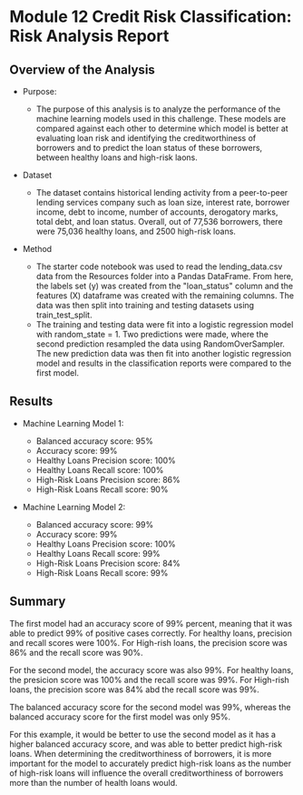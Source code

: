 # Module 12 Credit Risk Classification: Risk Analysis Report 


## Overview of the Analysis

* Purpose:
    * The purpose of this analysis is to analyze the performance of the machine learning models used in this challenge. These models are compared against each other to determine which model is better at evaluating loan risk and identifying the creditworthiness of borrowers and to predict the loan status of these borrowers, between healthy loans and high-risk laons.

* Dataset
    * The dataset contains historical lending activity from a peer-to-peer lending services company such as loan size, interest rate,	borrower income, debt to income, number of accounts, derogatory marks, total debt, and loan status. Overall, out of 77,536 borrowers, there were 75,036 healthy loans, and 2500 high-risk loans.

* Method
    * The starter code notebook was used to read the lending_data.csv data from the Resources folder into a Pandas DataFrame. From here, the labels set (y) was created from the "loan_status" column and the features (X) dataframe was created with the remaining columns. The data was then split into training and testing datasets using train_test_split.
    * The training and testing data were fit into a logistic regression model with random_state = 1. Two predictions were made, where the second prediction resampled the data using RandomOverSampler. The new prediction data was then fit into another logistic regression model and results in the classification reports were compared to the first model.


## Results

* Machine Learning Model 1:
  * Balanced accuracy score: 95%
  * Accuracy score: 99%
  * Healthy Loans Precision score: 100%
  * Healthy Loans Recall score: 100%
  * High-Risk Loans Precision score: 86%
  * High-Risk Loans Recall score: 90%

* Machine Learning Model 2:
  * Balanced accuracy score: 99%
  * Accuracy score: 99%
  * Healthy Loans Precision score: 100%
  * Healthy Loans Recall score: 99%
  * High-Risk Loans Precision score: 84%
  * High-Risk Loans Recall score: 99%


## Summary

The first model had an accuracy score of 99% percent, meaning that it was able to predict 99% of positive cases correctly. For healthy loans, precision and recall scores were 100%. For High-rish loans, the precision score was 86% and the recall score was 90%.

For the second model, the accuracy score was also 99%. For healthy loans, the presicion score was 100% and the recall score was 99%. For High-rish loans, the precision score was 84% abd the recall score was 99%. 

The balanced accuracy score for the second model was 99%, whereas the balanced accuracy score for the first model was only 95%. 

For this example, it would be better to use the second model as it has a higher balanced accuracy score, and was able to better predict high-risk loans. When determining the creditworthiness of borrowers, it is more important for the model to accurately predict high-risk loans as the number of high-risk loans will influence the overall creditworthiness of borrowers more than the number of health loans would.

